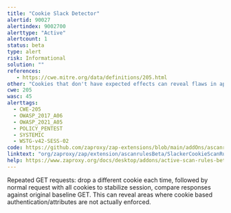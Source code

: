 ```yaml
---
title: "Cookie Slack Detector"
alertid: 90027
alertindex: 9002700
alerttype: "Active"
alertcount: 1
status: beta
type: alert
risk: Informational
solution: ""
references:
   - https://cwe.mitre.org/data/definitions/205.html
other: "Cookies that don't have expected effects can reveal flaws in application logic. In the worst case, this can reveal where authentication via cookie token(s) is not actually enforced. These cookies affected the response: oops These cookies did NOT affect the response: bar,foo "
cwe: 205
wasc: 45
alerttags: 
  - CWE-205
  - OWASP_2017_A06
  - OWASP_2021_A05
  - POLICY_PENTEST
  - SYSTEMIC
  - WSTG-v42-SESS-02
code: https://github.com/zaproxy/zap-extensions/blob/main/addOns/ascanrulesBeta/src/main/java/org/zaproxy/zap/extension/ascanrulesBeta/SlackerCookieScanRule.java
linktext: "org/zaproxy/zap/extension/ascanrulesBeta/SlackerCookieScanRule.java"
help: https://www.zaproxy.org/docs/desktop/addons/active-scan-rules-beta/#id-90027
---
```

Repeated GET requests: drop a different cookie each time, followed by normal request with all cookies to stabilize session, compare responses against original baseline GET. This can reveal areas where cookie based authentication/attributes are not actually enforced.
